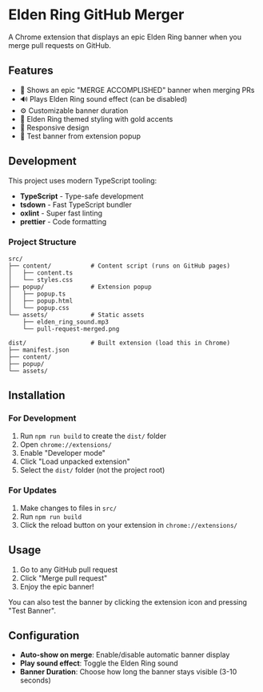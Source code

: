 # Elden Ring GitHub Merger

A Chrome extension that displays an epic Elden Ring banner when you merge pull requests on GitHub.

## Features

- 🎉 Shows an epic "MERGE ACCOMPLISHED" banner when merging PRs
- 🔊 Plays Elden Ring sound effect (can be disabled)
- ⚙️ Customizable banner duration
- 🎨 Elden Ring themed styling with gold accents
- 📱 Responsive design
- 🧪 Test banner from extension popup

## Development

This project uses modern TypeScript tooling:

- **TypeScript** - Type-safe development
- **tsdown** - Fast TypeScript bundler
- **oxlint** - Super fast linting
- **prettier** - Code formatting

### Project Structure

```
src/
├── content/           # Content script (runs on GitHub pages)
│   ├── content.ts
│   └── styles.css
├── popup/             # Extension popup
│   ├── popup.ts
│   ├── popup.html
│   └── popup.css
└── assets/            # Static assets
    ├── elden_ring_sound.mp3
    └── pull-request-merged.png

dist/                  # Built extension (load this in Chrome)
├── manifest.json
├── content/
├── popup/
└── assets/
```

## Installation

### For Development

1. Run `npm run build` to create the `dist/` folder
2. Open `chrome://extensions/`
3. Enable "Developer mode"
4. Click "Load unpacked extension"
5. Select the `dist/` folder (not the project root)

### For Updates

1. Make changes to files in `src/`
2. Run `npm run build`
3. Click the reload button on your extension in `chrome://extensions/`

## Usage

1. Go to any GitHub pull request
2. Click "Merge pull request"
3. Enjoy the epic banner!

You can also test the banner by clicking the extension icon and pressing "Test Banner".

## Configuration

- **Auto-show on merge**: Enable/disable automatic banner display
- **Play sound effect**: Toggle the Elden Ring sound
- **Banner Duration**: Choose how long the banner stays visible (3-10 seconds)

